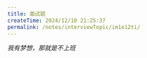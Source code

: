 ```yaml
---
title: 面试题
createTime: 2024/12/10 21:25:37 
permalink: /notes/interviewTopic/im1e12ti/
---
```


 _我有梦想，那就是不上班_